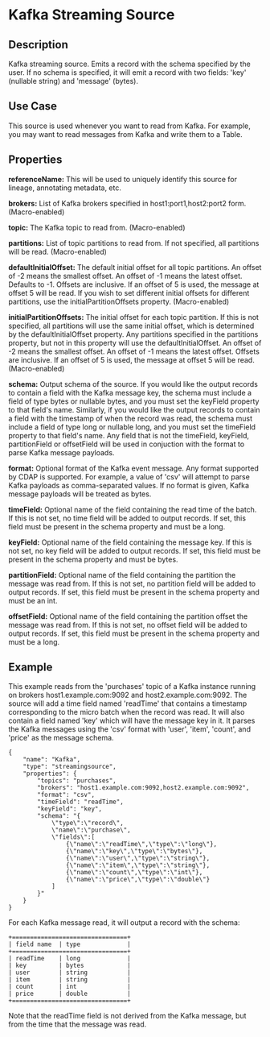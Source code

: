 # Kafka Streaming Source


Description
-----------
Kafka streaming source. Emits a record with the schema specified by the user. If no schema
is specified, it will emit a record with two fields: 'key' (nullable string) and 'message'
(bytes).


Use Case
--------
This source is used whenever you want to read from Kafka. For example, you may want to read messages
from Kafka and write them to a Table.


Properties
----------
**referenceName:** This will be used to uniquely identify this source for lineage, annotating metadata, etc.

**brokers:** List of Kafka brokers specified in host1:port1,host2:port2 form. (Macro-enabled)

**topic:** The Kafka topic to read from. (Macro-enabled)

**partitions:** List of topic partitions to read from. If not specified, all partitions will be read. (Macro-enabled)

**defaultInitialOffset:** The default initial offset for all topic partitions.
An offset of -2 means the smallest offset. An offset of -1 means the latest offset. Defaults to -1.
Offsets are inclusive. If an offset of 5 is used, the message at offset 5 will be read.
If you wish to set different initial offsets for different partitions, use the initialPartitionOffsets property. (Macro-enabled)

**initialPartitionOffsets:** The initial offset for each topic partition. If this is not specified,
all partitions will use the same initial offset, which is determined by the defaultInitialOffset property.
Any partitions specified in the partitions property, but not in this property will use the defaultInitialOffset.
An offset of -2 means the smallest offset. An offset of -1 means the latest offset.
Offsets are inclusive. If an offset of 5 is used, the message at offset 5 will be read. (Macro-enabled)

**schema:** Output schema of the source. If you would like the output records to contain a field with the
Kafka message key, the schema must include a field of type bytes or nullable bytes, and you must set the
keyField property to that field's name. Similarly, if you would like the output records to contain a field with
the timestamp of when the record was read, the schema must include a field of type long or nullable long, and you
must set the timeField property to that field's name. Any field that is not the timeField, keyField, partitionField or 
offsetField will be used in conjuction with the format to parse Kafka message payloads.

**format:** Optional format of the Kafka event message. Any format supported by CDAP is supported.
For example, a value of 'csv' will attempt to parse Kafka payloads as comma-separated values.
If no format is given, Kafka message payloads will be treated as bytes.

**timeField:** Optional name of the field containing the read time of the batch.
If this is not set, no time field will be added to output records.
If set, this field must be present in the schema property and must be a long.

**keyField:** Optional name of the field containing the message key.
If this is not set, no key field will be added to output records.
If set, this field must be present in the schema property and must be bytes.

**partitionField:** Optional name of the field containing the partition the message was read from.
If this is not set, no partition field will be added to output records.
If set, this field must be present in the schema property and must be an int.

**offsetField:** Optional name of the field containing the partition offset the message was read from.
If this is not set, no offset field will be added to output records.
If set, this field must be present in the schema property and must be a long.


Example
-------
This example reads from the 'purchases' topic of a Kafka instance running
on brokers host1.example.com:9092 and host2.example.com:9092. The source will add
a time field named 'readTime' that contains a timestamp corresponding to the micro
batch when the record was read. It will also contain a field named 'key' which will have
the message key in it. It parses the Kafka messages using the 'csv' format
with 'user', 'item', 'count', and 'price' as the message schema.

    {
        "name": "Kafka",
        "type": "streamingsource",
        "properties": {
            "topics": "purchases",
            "brokers": "host1.example.com:9092,host2.example.com:9092",
            "format": "csv",
            "timeField": "readTime",
            "keyField": "key",
            "schema": "{
                \"type\":\"record\",
                \"name\":\"purchase\",
                \"fields\":[
                    {\"name\":\"readTime\",\"type\":\"long\"},
                    {\"name\":\"key\",\"type\":\"bytes\"},
                    {\"name\":\"user\",\"type\":\"string\"},
                    {\"name\":\"item\",\"type\":\"string\"},
                    {\"name\":\"count\",\"type\":\"int\"},
                    {\"name\":\"price\",\"type\":\"double\"}
                ]
            }"
        }
    }

For each Kafka message read, it will output a record with the schema:

    +================================+
    | field name  | type             |
    +================================+
    | readTime    | long             |
    | key         | bytes            |
    | user        | string           |
    | item        | string           |
    | count       | int              |
    | price       | double           |
    +================================+

Note that the readTime field is not derived from the Kafka message, but from the time that the
message was read.
